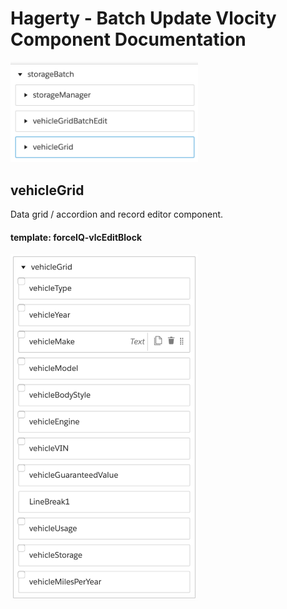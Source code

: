 # Hagerty - Batch Update Vlocity Component Documentation

<img src="https://github.com/dbandi/Hagerty/blob/master/image4.png" width="300">

## vehicleGrid

Data grid / accordion and record editor component.
#### template: forceIQ-vlcEditBlock
<img src="https://github.com/dbandi/Hagerty/blob/master/image1.png" width="300">
